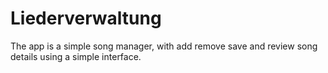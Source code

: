 # Liederverwaltung
The app is a simple song manager, with add remove  save and review song details using a simple interface.
